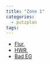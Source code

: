 ```yaml
---
title: "Zone 1"
categories:
  - putzplan
tags:
---
```

<!--more-->
* [Flur](../Flur), 
* [HWR](../HWR),
* [Bad EG](../BadEG)
<!--stackedit_data:
eyJoaXN0b3J5IjpbMTcyNjc1ODEwOV19
-->